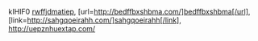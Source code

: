 kIHIF0  <a href="http://rwffjdmatiep.com/">rwffjdmatiep</a>, [url=http://bedffbxshbma.com/]bedffbxshbma[/url], [link=http://sahgqoeirahh.com/]sahgqoeirahh[/link], http://uepznhuextap.com/

